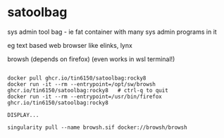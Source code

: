# satoolbag
sys admin tool bag - ie fat container with many sys admin programs in it




eg text based web browser like elinks, lynx

browsh (depends on firefox) (even works in wsl terminal!)

~~~~~

docker pull ghcr.io/tin6150/satoolbag:rocky8
docker run -it --rm --entrypoint=/opt/sw/browsh     ghcr.io/tin6150/satoolbag:rocky8   # ctrl-q to quit
docker run -it --rm --entrypoint=/usr/bin/firefox   ghcr.io/tin6150/satoolbag:rocky8

DISPLAY...

singularity pull --name browsh.sif docker://browsh/browsh

